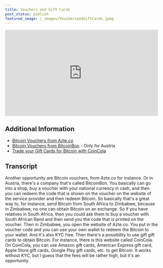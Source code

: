 ```yaml
---
title: Vouchers and Gift Cards
post_status: publish
featured_image: /_images/VouchersandGiftCards.jpeg
---
```


<div style="padding:56.25% 0 0 0;position:relative;"><iframe src="https://player.vimeo.com/video/844673230?badge=0&amp;autopause=0&amp;player_id=0&amp;app_id=58479" frameborder="0" allow="autoplay; fullscreen; picture-in-picture" allowfullscreen style="position:absolute;top:0;left:0;width:100%;height:100%;" title="070 Vouchers and Gift Cards"></iframe></div>

<div style="margin-bottom:30px;"></div>

## Additional Information

* [Bitcoin Vouchers from Azte.co](https://azte.co/)
* [Bitcoin Vouchers from BitcoinBon](https://coinfinity.co/bitcoinbon) - Only for Austria
* [Trade your Gift Cards for Bitcoin with CoinCola](https://www.coincola.com/buy-bitcoin/gift-cards)
  
## Transcript
Another opportunity are Bitcoin vouchers, from Azte.co for instance. Or in Austria, there's a company that's called BitcoinBon. You basically can go into a shop, buy a voucher with your national currency in cash, and then you can redeem the code that is shown on the voucher on the website of the service provider and then redeem Bitcoin. So basically that's a great way to, for instance, send Bitcoin from South Africa to Zimbabwe, because in Zimbabwe, no one can obtain Bitcoin on an exchange. So if you have relatives in South Africa, then you could ask them to buy a voucher with South African Rand and then send you the code that is printed on the voucher. Then in Zimbabwe, you open the website of Azte.co. You put in the voucher code and you can use your own wallet to redeem the Bitcoin to your wallet. And it's also KYC free. Then there's a possibility to use gift gift cards to obtain Bitcoin. For instance, there is this website called CoinCola. On CoinCola, you can use Amazon gift cards, American Express gift card, Apple Store gift cards, Google Play gift cards, etc. to get Bitcoin. It works without KYC, but I guess that the fees will be rather high, but it's an opportunity.
